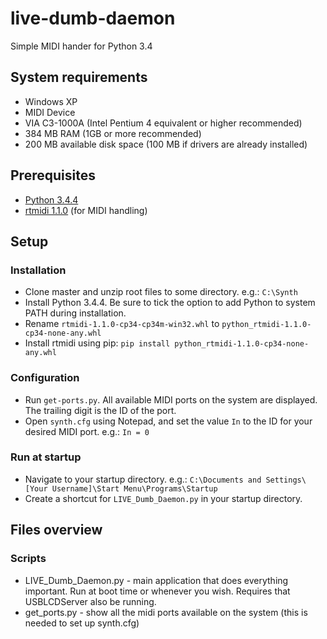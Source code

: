 # live-dumb-daemon
Simple MIDI hander for Python 3.4

## System requirements
- Windows XP
- MIDI Device
- VIA C3-1000A (Intel Pentium 4 equivalent or higher recommended)
- 384 MB RAM (1GB or more recommended)
- 200 MB available disk space (100 MB if drivers are already installed)

## Prerequisites
- [Python 3.4.4](https://www.python.org/ftp/python/3.4.4/python-3.4.4.msi)
- [rtmidi 1.1.0](https://files.pythonhosted.org/packages/7c/0b/6fb1c8d1a00ae8347800b8a1fdfa06595fa952420b9ee6013fb878e950e5/python_rtmidi-1.1.0-cp34-cp34m-win32.whl) (for MIDI handling)

## Setup
### Installation
- Clone master and unzip root files to some directory. e.g.: `C:\Synth`
- Install Python 3.4.4. Be sure to tick the option to add Python to system PATH during installation.
- Rename `rtmidi-1.1.0-cp34-cp34m-win32.whl` to `python_rtmidi-1.1.0-cp34-none-any.whl`
- Install rtmidi using pip: `pip install python_rtmidi-1.1.0-cp34-none-any.whl`
### Configuration
- Run `get-ports.py`. All available MIDI ports on the system are displayed. The trailing digit is the ID of the port.
- Open `synth.cfg` using Notepad, and set the value `In` to the ID for your desired MIDI port. e.g.: `In = 0`

### Run at startup
- Navigate to your startup directory. e.g.: `C:\Documents and Settings\[Your Username]\Start Menu\Programs\Startup`
- Create a shortcut for `LIVE_Dumb_Daemon.py` in your startup directory.

## Files overview
### Scripts
- LIVE_Dumb_Daemon.py - main application that does everything important. Run at boot time or whenever you wish. Requires that USBLCDServer also be running.
- get_ports.py - show all the midi ports available on the system (this is needed to set up synth.cfg)
